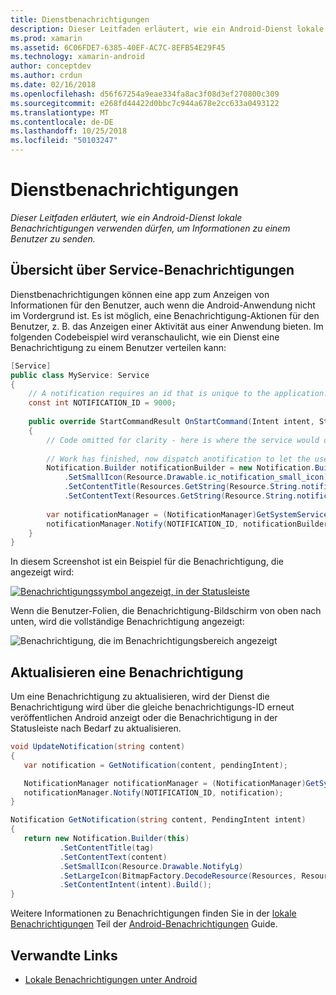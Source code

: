 ```yaml
---
title: Dienstbenachrichtigungen
description: Dieser Leitfaden erläutert, wie ein Android-Dienst lokale Benachrichtigungen verwenden dürfen, um Informationen zu einem Benutzer zu senden.
ms.prod: xamarin
ms.assetid: 6C06FDE7-6385-40EF-AC7C-8EFB54E29F45
ms.technology: xamarin-android
author: conceptdev
ms.author: crdun
ms.date: 02/16/2018
ms.openlocfilehash: d56f67254a9eae334fa8ac3f08d3ef270800c309
ms.sourcegitcommit: e268fd44422d0bbc7c944a678e2cc633a0493122
ms.translationtype: MT
ms.contentlocale: de-DE
ms.lasthandoff: 10/25/2018
ms.locfileid: "50103247"
---
```

# <a name="service-notifications"></a>Dienstbenachrichtigungen

_Dieser Leitfaden erläutert, wie ein Android-Dienst lokale Benachrichtigungen verwenden dürfen, um Informationen zu einem Benutzer zu senden._


## <a name="service-notifications-overview"></a>Übersicht über Service-Benachrichtigungen

Dienstbenachrichtigungen können eine app zum Anzeigen von Informationen für den Benutzer, auch wenn die Android-Anwendung nicht im Vordergrund ist. Es ist möglich, eine Benachrichtigung-Aktionen für den Benutzer, z. B. das Anzeigen einer Aktivität aus einer Anwendung bieten. Im folgenden Codebeispiel wird veranschaulicht, wie ein Dienst eine Benachrichtigung zu einem Benutzer verteilen kann:

```csharp
[Service]
public class MyService: Service 
{
    // A notification requires an id that is unique to the application.
    const int NOTIFICATION_ID = 9000;
    
    public override StartCommandResult OnStartCommand(Intent intent, StartCommandFlags flags, int startId)
    {
        // Code omitted for clarity - here is where the service would do something.
    
        // Work has finished, now dispatch anotification to let the user know.
        Notification.Builder notificationBuilder = new Notification.Builder(this)
            .SetSmallIcon(Resource.Drawable.ic_notification_small_icon)
            .SetContentTitle(Resources.GetString(Resource.String.notification_content_title))
            .SetContentText(Resources.GetString(Resource.String.notification_content_text));
        
        var notificationManager = (NotificationManager)GetSystemService(NotificationService);
        notificationManager.Notify(NOTIFICATION_ID, notificationBuilder.Build());
    }
}
```

In diesem Screenshot ist ein Beispiel für die Benachrichtigung, die angezeigt wird:

[![Benachrichtigungssymbol angezeigt, in der Statusleiste](service-notifications-images/01-notification-sml.png)](service-notifications-images/01-notification.png#lightbox)

Wenn die Benutzer-Folien, die Benachrichtigung-Bildschirm von oben nach unten, wird die vollständige Benachrichtigung angezeigt:

![Benachrichtigung, die im Benachrichtigungsbereich angezeigt](service-notifications-images/02-fullnotification.png)


## <a name="updating-a-notification"></a>Aktualisieren eine Benachrichtigung

Um eine Benachrichtigung zu aktualisieren, wird der Dienst die Benachrichtigung wird über die gleiche benachrichtigungs-ID erneut veröffentlichen Android anzeigt oder die Benachrichtigung in der Statusleiste nach Bedarf zu aktualisieren.

```csharp 
void UpdateNotification(string content)
{
   var notification = GetNotification(content, pendingIntent);

   NotificationManager notificationManager = (NotificationManager)GetSystemService(Context.NotificationService);
   notificationManager.Notify(NOTIFICATION_ID, notification);
}

Notification GetNotification(string content, PendingIntent intent)
{
   return new Notification.Builder(this)
           .SetContentTitle(tag)
           .SetContentText(content)
           .SetSmallIcon(Resource.Drawable.NotifyLg)
           .SetLargeIcon(BitmapFactory.DecodeResource(Resources, Resource.Drawable.Icon))
           .SetContentIntent(intent).Build();
}
```

Weitere Informationen zu Benachrichtigungen finden Sie in der [lokale Benachrichtigungen](~/android/app-fundamentals/notifications/local-notifications.md) Teil der [Android-Benachrichtigungen](~/android/app-fundamentals/notifications/index.md) Guide.


## <a name="related-links"></a>Verwandte Links

- [Lokale Benachrichtigungen unter Android](~/android/app-fundamentals/notifications/local-notifications.md)

